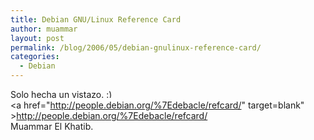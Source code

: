 ```yaml
---
title: Debian GNU/Linux Reference Card
author: muammar
layout: post
permalink: /blog/2006/05/debian-gnulinux-reference-card/
categories:
  - Debian
---
```

Solo hecha un vistazo. <img src="http://muammar.me/blog/wp-includes/images/smilies/simple-smile.png" alt=":)" class="wp-smiley" style="height: 1em; max-height: 1em;" />  
<a href="http://people.debian.org/%7Edebacle/refcard/" target=blank" >http://people.debian.org/%7Edebacle/refcard/</a>  
Muammar El Khatib.